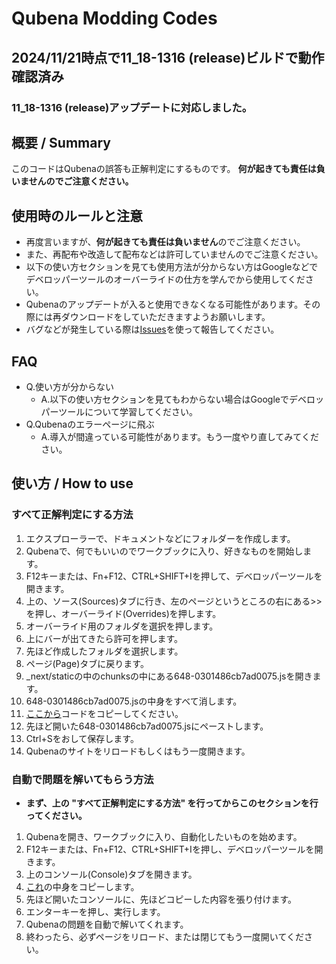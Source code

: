 # Qubena Modding Codes
## 2024/11/21時点で11_18-1316 (release)ビルドで動作確認済み
### 11_18-1316 (release)アップデートに対応しました。
## 概要 / Summary
このコードはQubenaの誤答も正解判定にするものです。
**何が起きても責任は負いませんのでご注意ください。**
## 使用時のルールと注意
- 再度言いますが、**何が起きても責任は負いません**のでご注意ください。
- また、再配布や改造して配布などは許可していませんのでご注意ください。
- 以下の使い方セクションを見ても使用方法が分からない方はGoogleなどでデベロッパーツールのオーバーライドの仕方を学んでから使用してください。
- Qubenaのアップデートが入ると使用できなくなる可能性があります。その際には再ダウンロードをしていただきますようお願いします。
- バグなどが発生している際は[Issues](https://github.com/takuan-tv-2sei/9bn-a/issues)を使って報告してください。
## FAQ
- Q.使い方が分からない
    - A.以下の使い方セクションを見てもわからない場合はGoogleでデベロッパーツールについて学習してください。
- Q.Qubenaのエラーページに飛ぶ
    - A.導入が間違っている可能性があります。もう一度やり直してみてください。
## 使い方 / How to use
### すべて正解判定にする方法
1. エクスプローラーで、ドキュメントなどにフォルダーを作成します。
2. Qubenaで、何でもいいのでワークブックに入り、好きなものを開始します。
3. F12キーまたは、Fn+F12、CTRL+SHIFT+Iを押して、デベロッパーツールを開きます。
4. 上の、ソース(Sources)タブに行き、左のページというところの右にある>>を押し、オーバーライド(Overrides)を押します。
5. オーバーライド用のフォルダを選択を押します。
6. 上にバーが出てきたら許可を押します。
7. 先ほど作成したフォルダを選択します。
8. ページ(Page)タブに戻ります。
9. _next/staticの中のchunksの中にある648-0301486cb7ad0075.jsを開きます。
10. 648-0301486cb7ad0075.jsの中身をすべて消します。
11. [ここから](https://github.com/takuan-tv-3sei/9bn-a/blob/main/648-0301486cb7ad0075.js)コードをコピーしてください。
12. 先ほど開いた648-0301486cb7ad0075.jsにペーストします。
13. Ctrl+Sをおして保存します。
14. Qubenaのサイトをリロードもしくはもう一度開きます。

### 自動で問題を解いてもらう方法
- **まず、上の "すべて正解判定にする方法" を行ってからこのセクションを行ってください。**
1. Qubenaを開き、ワークブックに入り、自動化したいものを始めます。
2. F12キーまたは、Fn+F12、CTRL+SHIFT+Iを押し、デベロッパーツールを開きます。
3. 上のコンソール(Console)タブを開きます。
4. [これ](https://github.com/takuan-tv-2sei/9bn-a/blob/main/Automatic.js)の中身をコピーします。
5. 先ほど開いたコンソールに、先ほどコピーした内容を張り付けます。
6. エンターキーを押し、実行します。
7. Qubenaの問題を自動で解いてくれます。
8. 終わったら、必ずページをリロード、または閉じてもう一度開いてください。
